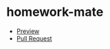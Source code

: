 # homework-mate
- [Preview](https://vovador.github.io/homework-mate/)
- [Pull Request](https://github.com/vovador/homework-mate/pull/1/files)